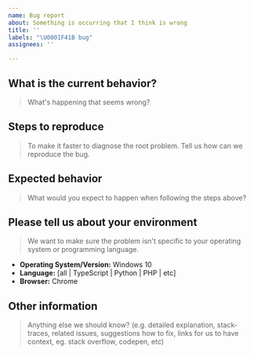 ```yaml
---
name: Bug report
about: Something is occurring that I think is wrong
title: ''
labels: "\U0001F41B bug"
assignees: ''

---
```


## What is the current behavior?

> What's happening that seems wrong?

## Steps to reproduce

> To make it faster to diagnose the root problem. Tell us how can we reproduce the bug.

## Expected behavior

> What would you expect to happen when following the steps above?

## Please tell us about your environment

> We want to make sure the problem isn't specific to your operating system or programming language.
  
- **Operating System/Version:** Windows 10
- **Language:** [all | TypeScript | Python | PHP | etc]
- **Browser:** Chrome

## Other information

> Anything else we should know? (e.g. detailed explanation, stack-traces, related issues, suggestions how to fix, links for us to have context, eg. stack overflow, codepen, etc)
